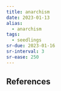 ```yaml
---
title: anarchism
date: 2023-01-13
alias:
  - anarchism
tags:
  - seedlings
sr-due: 2023-01-16
sr-interval: 3
sr-ease: 250
---
```




## References